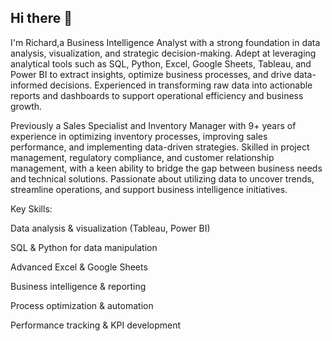 ## Hi there 👋
I'm Richard,a Business Intelligence Analyst with a strong foundation in data analysis, visualization, and strategic decision-making. Adept at leveraging analytical tools such as SQL, Python, Excel, Google Sheets, Tableau, and Power BI to extract insights, optimize business processes, and drive data-informed decisions. Experienced in transforming raw data into actionable reports and dashboards to support operational efficiency and business growth.

Previously a Sales Specialist and Inventory Manager with 9+ years of experience in optimizing inventory processes, improving sales performance, and implementing data-driven strategies. Skilled in project management, regulatory compliance, and customer relationship management, with a keen ability to bridge the gap between business needs and technical solutions. Passionate about utilizing data to uncover trends, streamline operations, and support business intelligence initiatives.

Key Skills:

Data analysis & visualization (Tableau, Power BI)

SQL & Python for data manipulation

Advanced Excel & Google Sheets

Business intelligence & reporting

Process optimization & automation

Performance tracking & KPI development


